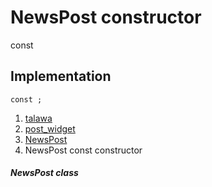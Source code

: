 
<div>

# NewsPost constructor

</div>


const 



## Implementation

``` language-dart
const ;
```







1.  [talawa](../../index.md)
2.  [post_widget](../../widgets_post_widget/)
3.  [NewsPost](../../widgets_post_widget/NewsPost-class.md)
4.  NewsPost const constructor

##### NewsPost class







